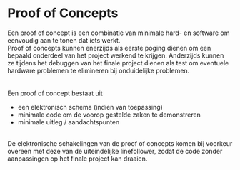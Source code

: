 # Proof of Concepts

Een proof of concept is een combinatie van minimale hard- en software om eenvoudig aan te tonen dat iets werkt.  
Proof of concepts kunnen enerzijds als eerste poging dienen om een bepaald onderdeel van het project werkend te krijgen. Anderzijds kunnen ze tijdens het debuggen van het finale project dienen als test om eventuele hardware problemen te elimineren bij onduidelijke problemen.
<br />  
<br />
Een proof of concept bestaat uit
* een elektronisch schema (indien van toepassing)
* minimale code om de voorop gestelde zaken te demonstreren
* minimale uitleg / aandachtspunten
<br />
De elektronische schakelingen van de proof of concepts komen bij voorkeur overeen met deze van de uiteindelijke linefollower, zodat de code zonder aanpassingen op het finale project kan draaien.
